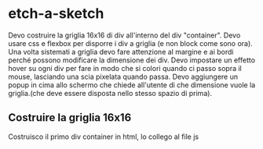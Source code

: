 # etch-a-sketch

Devo costruire la griglia 16x16 di div all'interno del div "container".
Devo usare css e flexbox per disporre i div a griglia (e non block come sono ora).
Una volta sistemati a griglia devo fare attenzione al margine e ai bordi perché possono modificare la dimensione dei div.
Devo impostare un effetto hover su ogni div per fare in modo che si colori quando ci passo sopra il mouse, lasciando una scia pixelata quando passa.
Devo aggiungere un popup in cima allo schermo che chiede all'utente di che dimensione vuole la griglia.(che deve essere disposta nello stesso spazio di prima).

## Costruire la griglia 16x16
Costruisco il primo div container in html, lo collego al file js